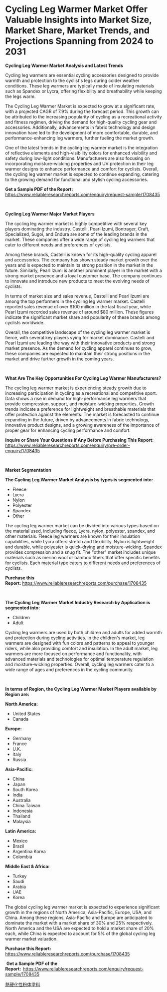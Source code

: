 <p><h1>Cycling Leg Warmer Market Offer Valuable Insights into Market Size, Market Share, Market Trends, and Projections Spanning from 2024 to 2031</h1></p><p><strong>Cycling Leg Warmer Market Analysis and Latest Trends</strong></p>
<p><p>Cycling leg warmers are essential cycling accessories designed to provide warmth and protection to the cyclist's legs during colder weather conditions. These leg warmers are typically made of insulating materials such as Spandex or Lycra, offering flexibility and breathability while keeping the legs warm.</p><p>The Cycling Leg Warmer Market is expected to grow at a significant rate, with a projected CAGR of 7.9% during the forecast period. This growth can be attributed to the increasing popularity of cycling as a recreational activity and fitness regimen, driving the demand for high-quality cycling gear and accessories. Additionally, advancements in fabric technology and design innovation have led to the development of more comfortable, durable, and performance-enhancing leg warmers, further fueling the market growth.</p><p>One of the latest trends in the cycling leg warmer market is the integration of reflective elements and high-visibility colors for enhanced visibility and safety during low-light conditions. Manufacturers are also focusing on incorporating moisture-wicking properties and UV protection in their leg warmer designs to enhance performance and comfort for cyclists. Overall, the cycling leg warmer market is expected to continue expanding, catering to the growing demand for functional and stylish cycling accessories.</p></p>
<p><strong>Get a Sample PDF of the Report:&nbsp;</strong> <a href="https://www.reliableresearchreports.com/enquiry/request-sample/1708435">https://www.reliableresearchreports.com/enquiry/request-sample/1708435</a></p>
<p>&nbsp;</p>
<p><strong>Cycling Leg Warmer Major Market Players</strong></p>
<p><p>The cycling leg warmer market is highly competitive with several key players dominating the industry. Castelli, Pearl Izumi, Bontrager, Craft, Specialized, Sugoi, and Endura are some of the leading brands in the market. These companies offer a wide range of cycling leg warmers that cater to different needs and preferences of cyclists.</p><p>Among these brands, Castelli is known for its high-quality cycling apparel and accessories. The company has shown steady market growth over the years and is expected to maintain its strong position in the market in the future. Similarly, Pearl Izumi is another prominent player in the market with a strong market presence and a loyal customer base. The company continues to innovate and introduce new products to meet the evolving needs of cyclists.</p><p>In terms of market size and sales revenue, Castelli and Pearl Izumi are among the top performers in the cycling leg warmer market. Castelli reported sales revenue of over $100 million in the last fiscal year, while Pearl Izumi recorded sales revenue of around $80 million. These figures indicate the significant market share and popularity of these brands among cyclists worldwide.</p><p>Overall, the competitive landscape of the cycling leg warmer market is fierce, with several key players vying for market dominance. Castelli and Pearl Izumi are leading the way with their innovative products and strong market presence. As the demand for cycling apparel continues to grow, these companies are expected to maintain their strong positions in the market and drive further growth in the coming years.</p></p>
<p>&nbsp;</p>
<p><strong>What Are The Key Opportunities For Cycling Leg Warmer Manufacturers?</strong></p>
<p><p>The cycling leg warmer market is experiencing steady growth due to increasing participation in cycling as a recreational and competitive sport. Data shows a rise in demand for high-performance leg warmers that provide compression, support, and moisture-wicking properties. Growth trends indicate a preference for lightweight and breathable materials that offer protection against the elements. The market is forecasted to continue expanding in the future, driven by advancements in fabric technology, innovative product designs, and a growing awareness of the importance of proper gear for enhancing cycling performance and comfort.</p></p>
<p><strong>Inquire or Share Your Questions If Any Before Purchasing This Report:</strong> <a href="https://www.reliableresearchreports.com/enquiry/pre-order-enquiry/1708435">https://www.reliableresearchreports.com/enquiry/pre-order-enquiry/1708435</a></p>
<p>&nbsp;</p>
<p><strong>Market Segmentation</strong></p>
<p><strong>The Cycling Leg Warmer Market Analysis by types is segmented into:</strong></p>
<p><ul><li>Fleece</li><li>Lycra</li><li>Nylon</li><li>Polyester</li><li>Spandex</li><li>Other</li></ul></p>
<p><p>The cycling leg warmer market can be divided into various types based on the material used, including fleece, Lycra, nylon, polyester, spandex, and other materials. Fleece leg warmers are known for their insulation capabilities, while Lycra offers stretch and flexibility. Nylon is lightweight and durable, while polyester is quick-drying and moisture-wicking. Spandex provides compression and a snug fit. The "other" market includes unique materials such as merino wool or bamboo fibers that offer specific benefits for cyclists. Each material type caters to different needs and preferences of cyclists.</p></p>
<p><strong>Purchase this Report:&nbsp;</strong><a href="https://www.reliableresearchreports.com/purchase/1708435">https://www.reliableresearchreports.com/purchase/1708435</a></p>
<p>&nbsp;</p>
<p><strong>The Cycling Leg Warmer Market Industry Research by Application is segmented into:</strong></p>
<p><ul><li>Children</li><li>Adult</li></ul></p>
<p><p>Cycling leg warmers are used by both children and adults for added warmth and protection during cycling activities. In the children's market, leg warmers are designed with fun colors and patterns to appeal to younger riders, while also providing comfort and insulation. In the adult market, leg warmers are more focused on performance and functionality, with advanced materials and technologies for optimal temperature regulation and moisture-wicking properties. Overall, cycling leg warmers cater to a wide range of ages and preferences in the cycling community.</p></p>
<p>&nbsp;</p>
<p><strong>In terms of Region, the Cycling Leg Warmer Market Players available by Region are:</strong></p>
<p>
    <p> <strong> North America: </strong>
        <ul>
            <li>United States</li>
            <li>Canada</li>
        </ul>
        </p> 
    <p> <strong> Europe: </strong>
        <ul>
            <li>Germany</li>
            <li>France</li>
            <li>U.K.</li>
            <li>Italy</li>
            <li>Russia</li>
        </ul>
        </p> 
    <p> <strong> Asia-Pacific: </strong>
        <ul>
            <li>China</li>
            <li>Japan</li>
            <li>South Korea</li>
            <li>India</li>
            <li>Australia</li>
            <li>China Taiwan</li>
            <li>Indonesia</li>
            <li>Thailand</li>
            <li>Malaysia</li>
        </ul>
        </p> 
    <p> <strong> Latin America: </strong>
        <ul>
            <li>Mexico</li>
            <li>Brazil</li>
            <li>Argentina Korea</li>
            <li>Colombia</li>
        </ul>
        </p> 
    <p> <strong> Middle East & Africa: </strong>
        <ul>
            <li>Turkey</li>
            <li>Saudi</li>
            <li>Arabia</li>
            <li>UAE</li>
            <li>Korea</li>
        </ul>
    </p>
    </p>
<p><p>The global cycling leg warmer market is expected to experience significant growth in the regions of North America, Asia-Pacific, Europe, USA, and China. Among these regions, Asia-Pacific and Europe are anticipated to dominate the market with a market share of 30% and 25% respectively. North America and the USA are expected to hold a market share of 20% each, while China is expected to account for 5% of the global cycling leg warmer market valuation.</p></p>
<p><strong>Purchase this Report: </strong><a href="https://www.reliableresearchreports.com/purchase/1708435">https://www.reliableresearchreports.com/purchase/1708435</a></p>
<p>&nbsp;<strong>Get a Sample PDF of the Report:&nbsp;&nbsp;</strong><a href="https://www.reliableresearchreports.com/enquiry/request-sample/1708435">https://www.reliableresearchreports.com/enquiry/request-sample/1708435</a></p>
<p><strong></strong></p>
<p><p><a href="https://github.com/oqoeusbvpadwjs08/Market-Research-Report-List-1/blob/main/58410594905.md">熱硬化性粉体塗料</a></p></p>